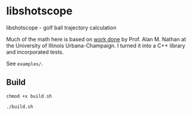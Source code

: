 # libshotscope
 libshotscope - golf ball trajectory calculation

Much of the math here is based on [work done](http://baseball.physics.illinois.edu/trajectory-calculator-golf.html) by Prof. Alan M. Nathan at the  University of Illinois Urbana-Champaign. I turned it into a C++ library and incorporated tests.

See `examples/`.

## Build
```
chmod +x build.sh

./build.sh
```
